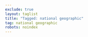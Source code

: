 ```yaml
---
exclude: true
layout: taglist
title: "Tagged: national geographic"
tag: national geographic
robots: noindex
---
```

